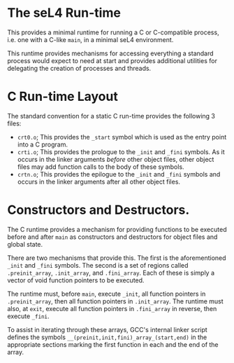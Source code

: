 # The seL4 Run-time

This provides a minimal runtime for running a C or C-compatible process, 
i.e. one with a C-like `main`, in a minimal seL4 environment.

This runtime provides mechanisms for accessing everything a standard
process would expect to need at start and provides additional utilities
for delegating the creation of processes and threads.

# C Run-time Layout

The standard convention for a static C run-time provides the following 3
files:

* `crt0.o`; This provides the `_start` symbol which is used as the entry
  point into a C program.
* `crti.o`; This provides the prologue to the `_init` and `_fini`
  symbols. As it occurs in the linker arguments _before_ other object
  files, other object files may add function calls to the body of these
  symbols.
* `crtn.o`; This provides the epilogue to the `_init` and `_fini`
  symbols and occurs in the linker arguments after all other object
  files.

# Constructors and Destructors.

The C runtime provides a mechanism for providing functions to be
executed before and after `main` as constructors and destructors for
object files and global state.

There are two mechanisms that provide this. The first is the
aforementioned `_init` and `_fini` symbols. The second is a set of
regions called `.preinit_array`, `.init_array`, and `.fini_array`. Each
of these is simply a vector of void function pointers to be executed.

The runtime must, before `main`, execute `_init`, all function pointers
in `.preinit_array`, then all function pointers in `.init_array`. The
runtime must also, at `exit`, execute all function pointers in
`.fini_array` in reverse, then execute `_fini`.

To assist in iterating through these arrays, GCC's internal linker
script defines the symbols `__(preinit,init,fini)_array_(start,end)` in
the appropriate sections marking the first function in each and the end
of the array.
